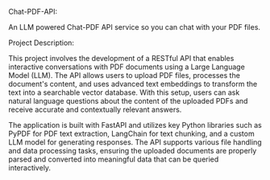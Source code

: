 Chat-PDF-API:

An LLM powered Chat-PDF API service so you can chat with your PDF files.

Project Description:

This project involves the development of a RESTful API that enables interactive conversations with PDF documents using a Large Language Model (LLM). The API allows users to upload PDF files, processes the document's content, and uses advanced text embeddings to transform the text into a searchable vector database. With this setup, users can ask natural language questions about the content of the uploaded PDFs and receive accurate and contextually relevant answers.

The application is built with FastAPI and utilizes key Python libraries such as PyPDF for PDF text extraction, LangChain for text chunking, and a custom LLM model for generating responses. The API supports various file handling and data processing tasks, ensuring the uploaded documents are properly parsed and converted into meaningful data that can be queried interactively.
